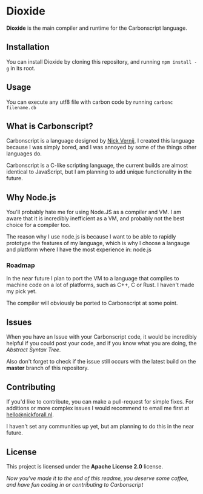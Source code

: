 # Dioxide

**Dioxide** is the main compiler and runtime for the Carbonscript language.

## Installation

You can install Dioxide by cloning this repository, and running `npm install -g` in its root.

## Usage

You can execute any utf8 file with carbon code by running `carbonc filename.cb`

## What is Carbonscript?

Carbonscript is a language designed by [Nick Vernij](https://github.com/nickforall), I created this language because I was simply bored, and I was annoyed by some of the things other languages do.

Carbonscript is a C-like scripting language, the current builds are almost identical to JavaScript, but I am planning to add unique functionality in the future.

## Why Node.js

You'll probably hate me for using Node.JS as a compiler and VM. I am aware that it is incredibly inefficient as a VM, and probably not the best choice for a compiler too.

The reason why I use node.js is because I want to be able to rapidly prototype the features of my language, which is why I choose a langauge and platform where I have the most experience in: node.js

### Roadmap

In the near future I plan to port the VM to a language that compiles to machine code on a lot of platforms, such as C++, C or Rust. I haven't made my pick yet.

The compiler will obviously be ported to Carbonscript at some point.

## Issues

When you have an Issue with your Carbonscript code, it would be incredibly helpful if you could post your code, and if you know what you are doing, the _Abstract Syntax Tree_.

Also don't forget to check if the issue still occurs with the latest build on the **master** branch of this repository.

## Contributing

If you'd like to contribute, you can make a pull-request for simple fixes. For additions or more complex issues I would recommend to email me first at [hello@nickforall.nl](mailto:hello@nickforall.nl).

I haven't set any communities up yet, but am planning to do this in the near future.

## License

This project is licensed under the **Apache License 2.0** license.

_Now you've made it to the end of this readme, you deserve some coffee, and have fun coding in or contributing to Carbonscript_
